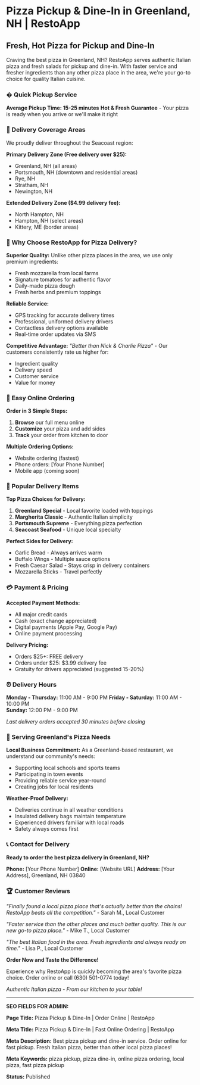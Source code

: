 # Pizza Pickup & Dine-In in Greenland, NH | RestoApp

## Fresh, Hot Pizza for Pickup and Dine-In

Craving the best pizza in Greenland, NH? RestoApp serves authentic Italian pizza and fresh salads for pickup and dine-in. With faster service and fresher ingredients than any other pizza place in the area, we're your go-to choice for quality Italian cuisine.

### � Quick Pickup Service

**Average Pickup Time: 15-25 minutes**
**Hot & Fresh Guarantee** - Your pizza is ready when you arrive or we'll make it right

### 📍 Delivery Coverage Areas

We proudly deliver throughout the Seacoast region:

**Primary Delivery Zone (Free delivery over $25):**
- Greenland, NH (all areas)
- Portsmouth, NH (downtown and residential areas)
- Rye, NH
- Stratham, NH
- Newington, NH

**Extended Delivery Zone ($4.99 delivery fee):**
- North Hampton, NH
- Hampton, NH (select areas)
- Kittery, ME (border areas)

### 🍕 Why Choose RestoApp for Pizza Delivery?

**Superior Quality:** Unlike other pizza places in the area, we use only premium ingredients:
- Fresh mozzarella from local farms
- Signature tomatoes for authentic flavor
- Daily-made pizza dough
- Fresh herbs and premium toppings

**Reliable Service:** 
- GPS tracking for accurate delivery times
- Professional, uniformed delivery drivers
- Contactless delivery options available
- Real-time order updates via SMS

**Competitive Advantage:**
*"Better than Nick & Charlie Pizza"* - Our customers consistently rate us higher for:
- Ingredient quality
- Delivery speed
- Customer service
- Value for money

### 📱 Easy Online Ordering

**Order in 3 Simple Steps:**
1. **Browse** our full menu online
2. **Customize** your pizza and add sides
3. **Track** your order from kitchen to door

**Multiple Ordering Options:**
- Website ordering (fastest)
- Phone orders: [Your Phone Number]
- Mobile app (coming soon)

### 🌟 Popular Delivery Items

**Top Pizza Choices for Delivery:**
1. **Greenland Special** - Local favorite loaded with toppings
2. **Margherita Classic** - Authentic Italian simplicity
3. **Portsmouth Supreme** - Everything pizza perfection
4. **Seacoast Seafood** - Unique local specialty

**Perfect Sides for Delivery:**
- Garlic Bread - Always arrives warm
- Buffalo Wings - Multiple sauce options
- Fresh Caesar Salad - Stays crisp in delivery containers
- Mozzarella Sticks - Travel perfectly

### 💳 Payment & Pricing

**Accepted Payment Methods:**
- All major credit cards
- Cash (exact change appreciated)
- Digital payments (Apple Pay, Google Pay)
- Online payment processing

**Delivery Pricing:**
- Orders $25+: FREE delivery
- Orders under $25: $3.99 delivery fee
- Gratuity for drivers appreciated (suggested 15-20%)

### ⏰ Delivery Hours

**Monday - Thursday:** 11:00 AM - 9:00 PM
**Friday - Saturday:** 11:00 AM - 10:00 PM  
**Sunday:** 12:00 PM - 9:00 PM

*Last delivery orders accepted 30 minutes before closing*

### 🎯 Serving Greenland's Pizza Needs

**Local Business Commitment:**
As a Greenland-based restaurant, we understand our community's needs:
- Supporting local schools and sports teams
- Participating in town events
- Providing reliable service year-round
- Creating jobs for local residents

**Weather-Proof Delivery:**
- Deliveries continue in all weather conditions
- Insulated delivery bags maintain temperature
- Experienced drivers familiar with local roads
- Safety always comes first

### 📞 Contact for Delivery

**Ready to order the best pizza delivery in Greenland, NH?**

**Phone:** [Your Phone Number]
**Online:** [Website URL]
**Address:** [Your Address], Greenland, NH 03840

### 🏆 Customer Reviews

*"Finally found a local pizza place that's actually better than the chains! RestoApp beats all the competition."* - Sarah M., Local Customer

*"Faster service than the other places and much better quality. This is our new go-to pizza place."* - Mike T., Local Customer

*"The best Italian food in the area. Fresh ingredients and always ready on time."* - Lisa P., Local Customer

**Order Now and Taste the Difference!**

Experience why RestoApp is quickly becoming the area's favorite pizza choice. Order online or call (630) 501-0774 today!

*Authentic Italian pizza - From our kitchen to your table!*

---

**SEO FIELDS FOR ADMIN:**

**Page Title:** Pizza Pickup & Dine-In | Order Online | RestoApp

**Meta Title:** Pizza Pickup & Dine-In | Fast Online Ordering | RestoApp

**Meta Description:** Best pizza pickup and dine-in service. Order online for fast pickup. Fresh Italian pizza, better than other local pizza places!

**Meta Keywords:** pizza pickup, pizza dine-in, online pizza ordering, local pizza, fast pizza pickup

**Status:** Published
